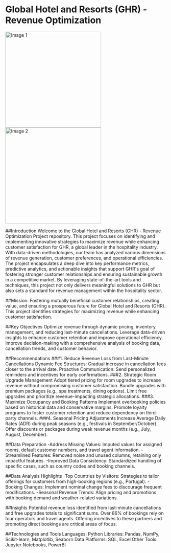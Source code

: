# Global Hotel and Resorts (GHR) - Revenue Optimization
<img src="https://github.com/user-attachments/assets/a3ee7a07-1e07-4e97-b2f6-7b1172556cc3" alt="Image 1" width="300">
<img src="https://github.com/user-attachments/assets/0fc36d36-973c-4245-86c8-ea750570b447" alt="Image 2" width="300">

##Introduction
Welcome to the Global Hotel and Resorts (GHR) - Revenue Optimization Project repository. This project focuses on identifying and implementing innovative strategies to maximize revenue while enhancing customer satisfaction for GHR, a global leader in the hospitality industry. With data-driven methodologies, our team has analyzed various dimensions of revenue generation, customer preferences, and operational efficiencies. The project encapsulates a deep dive into key performance metrics, predictive analytics, and actionable insights that support GHR's goal of fostering stronger customer relationships and ensuring sustainable growth in a competitive market. By leveraging state-of-the-art tools and techniques, this project not only delivers meaningful solutions to GHR but also sets a standard for revenue management within the hospitality sector.

##Mission:
Fostering mutually beneficial customer relationships, creating value, and ensuring a prosperous future for Global Hotel and Resorts (GHR). This project identifies strategies for maximizing revenue while enhancing customer satisfaction.

##Key Objectives
Optimize revenue through dynamic pricing, inventory management, and reducing last-minute cancellations.
Leverage data-driven insights to enhance customer retention and improve operational efficiency.
Improve decision-making with a comprehensive analysis of booking data, cancellation trends, and customer behavior.

##Recommendations
###1. Reduce Revenue Loss from Last-Minute Cancellations
Dynamic Fee Structures: Gradual increase in cancellation fees closer to the arrival date.
Proactive Communication: Send personalized reminders and incentives for early confirmations.
###2. Strategic Room Upgrade Management
Adopt tiered pricing for room upgrades to increase revenue without compromising customer satisfaction.
Bundle upgrades with premium packages (e.g., spa treatments, dining options).
Limit free upgrades and prioritize revenue-impacting strategic allocations.
###3. Maximize Occupancy and Booking Patterns
Implement overbooking policies based on historical data and conservative margins.
Promote loyalty programs to foster customer retention and reduce dependency on third-party channels.
###4. Seasonal Pricing Adjustments
Increase Average Daily Rates (ADR) during peak seasons (e.g., festivals in September/October).
Offer discounts or packages during weak revenue months (e.g., July, August, December).

##Data Preparation
-Address Missing Values: Imputed values for assigned rooms, default customer numbers, and travel agent information.
-Streamlined Features: Removed noise and unused columns, retaining only impactful features.
-Improved Data Consistency: Standardized handling of specific cases, such as country codes and booking channels.

##Data Analysis Highlights
-Top Countries by Visitors: Strategies to tailor offerings for customers from high-booking regions (e.g., Portugal).
-Booking Changes: Implement nominal change fees to discourage frequent modifications.
-Seasonal Revenue Trends: Align pricing and promotions with booking demand and weather-related variations.

##Insights
Potential revenue loss identified from last-minute cancellations and free upgrades totals to significant sums.
Over 86% of bookings rely on tour operators and travel agents. Offering incentives to these partners and promoting direct bookings are critical areas of focus.

##Technologies and Tools
Languages: Python
Libraries: Pandas, NumPy, Scikit-learn, Matplotlib, Seaborn
Data Platforms: SQL, Excel
Other Tools: Jupyter Notebooks, PowerBI
